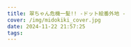```yaml
---
title: 翠ちゃん危機一髪!! -ドット絵番外地 -
cover: /img/midokiki_cover.jpg
date: 2024-11-22 21:57:25
tags:
---
```

